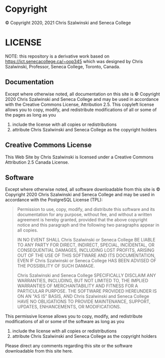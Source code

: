 # Copyright

&copy; Copyright 2020, 2021 Chris Szalwinski and Seneca College

# LICENSE

NOTE: this repository is a derivative work based on https://ict.senecacollege.ca/~oop345 which was designed by Chris Szalwinski, Professor, Seneca College, Toronto, Canada.

## Documentation

Except where otherwise noted, all documentation on this site is &copy; Copyright 2020 Chris Szalwinski and Seneca College and may be used in accordance with the Creative Commons License, Attribution 2.5. This copyleft license allows you to copy, modify, and redistribute modifications of all or some of the pages as long as you

1. include the license with all copies or redistributions
1. attribute Chris Szalwinski and Seneca College as the copyright holders

## Creative Commons License

This Web Site by Chris Szalwinski is licensed under a Creative Commons Attribution 2.5 Canada License.

## Software

Except where otherwise noted, all software downloadable from this site is &copy; Copyright 2020 Chris Szalwinski and Seneca College and may be used in accordance with the PostgreSQL License (TPL):

> Permission to use, copy, modify, and distribute this software and its documentation for any purpose, without fee, and without a written agreement is hereby granted, provided that the above copyright notice and this paragraph and the following two paragraphs appear in all copies.
>
> IN NO EVENT SHALL Chris Szalwinski or Seneca College BE LIABLE TO ANY PARTY FOR DIRECT, INDIRECT, SPECIAL, INCIDENTAL, OR CONSEQUENTIAL DAMAGES, INCLUDING LOST PROFITS, ARISING OUT OF THE USE OF THIS SOFTWARE AND ITS DOCUMENTATION, EVEN IF Chris Szalwinski or Seneca College HAS BEEN ADVISED OF THE POSSIBILITY OF SUCH DAMAGE.
>
> Chris Szalwinski and Seneca College SPECIFICALLY DISCLAIM ANY WARRANTIES, INCLUDING, BUT NOT LIMITED TO, THE IMPLIED WARRANTIES OF MERCHANTABILITY AND FITNESS FOR A PARTICULAR PURPOSE. THE SOFTWARE PROVIDED HEREUNDER IS ON AN "AS IS" BASIS, AND Chris Szalwinski and Seneca College HAVE NO OBLIGATIONS TO PROVIDE MAINTENANCE, SUPPORT, UPDATES, ENHANCEMENTS, OR MODIFICATIONS.

This permissive license allows you to copy, modify, and redistribute modifications of all or some of the software as long as you

1. include the license with all copies or redistributions
1. attribute Chris Szalwinski and Seneca College as the copyright holders

Please direct any comments regarding this site or the software downloadable from this site here.
